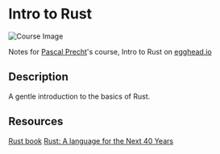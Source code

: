 # Intro to Rust

![Course Image](https://d2eip9sf3oo6c2.cloudfront.net/tags/images/000/001/226/thumb/rust.png)

Notes for [Pascal Precht](https://egghead.io/instructors/pascal-precht)'s course, Intro to Rust on [egghead.io](https://egghead.io/courses/intro-to-rust)

## Description

A gentle introduction to the basics of Rust.

## Resources

[Rust book](https://doc.rust-lang.org/stable/book/)
[Rust: A language for the Next 40 Years](https://www.youtube.com/watch?v=A3AdN7U24iU&t=1917s)
